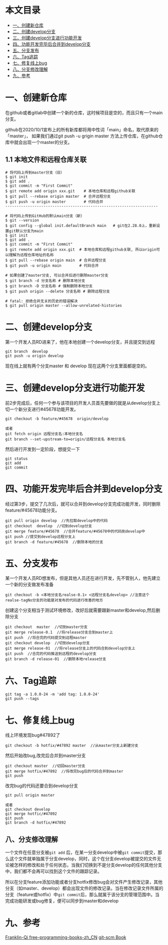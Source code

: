 本文目录
=================

* [一、创建新仓库](#一创建新仓库)
* [二、创建develop分支](#二创建develop分支)
* [三、创建develop分支进行功能开发](#三创建develop分支进行功能开发)
* [四、功能开发完毕后合并到develop分支](#四功能开发完毕后合并到develop分支)
* [五、分支发布](#五分支发布)
* [六、Tag追踪](#六tag追踪)
* [七、修复线上bug](#七修复线上bug)
* [八、分支修改理解](#八分支修改理解)
* [九、参考](#九参考)

# 一、创建新仓库
在github或者gitlab中创建一个新的仓库，这时候项目是空的，而且只有一个main分支。

github在2020/10/1宣布上的所有新库都将用中性词「main」命名，取代原来的「master」，
如果我们通过git push -u grigin master 方法上传仓库，在github仓库中就会出现一个master的分支。

## 1.1 本地文件和远程仓库关联
```
# 将代码上传到master分支（旧）
$ git init
$ git add .
$ git commit -m "First Commit"
$ git remote add origin xxx.git    # 本地仓库和远程github关联
$ git pull --rebase origin master  # 合并远程分支
$ git push -u origin master        # 代码合并
--------------------------------------------------------------------

# 将代码上传到GitHub的默认main分支（新）
$ git --version
$ git config --global init.defaultBranch main   # git在2.28.0上，重新设置git默认分支为main
$ git init
$ git add .
$ git commit -m "First Commit"
$ git remote add origin xxx.git  # 本地仓库和远程github关联, 所以origin可以理解为远程仓库地址的名称
$ git pull --rebase origin main  # 合并远程分支
$ git push -u origin main        # 代码合并

# 如果创建了master分支, 可以合并后进行删除master分支
$ git branch -d 分支名称 # 删除本地分支
$ git branch -D 分支名称 # 强制删除本地分支
$ git push origin --delete 分支名称 # 删除远程分支

# fatal: 拒绝合并无关的历史的错误解决
$ git pull origin master --allow-unrelated-histories   
```

# 二、创建develop分支
第一个开发人员RD进来了，他在本地创建一个develop分支，并且提交到远程
```
git branch  develop
git push -u origin develop
```
现在线上就有两个分支master 和 develop 现在这两个分支里面都是空的。

# 三、创建develop分支进行功能开发
前2步完成后，任何一个参与该项目的开发人员首先要做的就是从develop分支上切一个新分支进行#45678功能开发。
```
git checkout -b feature/#45678  origin/develop

或者
git fetch origin 远程分支名:本地分支名
git branch --set-upstream-to=origin/远程分支名 本地分支名
```
然后进行开发到一定阶段，想提交一下
```
git status
git add
git commit
```

# 四、功能开发完毕后合并到develop分支
经过第3步，提交了几次后，就可以合并到develop分支完成功能开发，同时删除feature/#45678功能分支。
```
git pull origin develop  //先拉取develop中的代码
git checkout  develop  //切到develop分支
git merge feature/#45678  //合并feature/#45678中的代码到develop中
git push //提交到develop远程分支上
git branch -d feature/#45678  //删除本地的分支
```

# 五、分支发布
某一个开发人员RD想发布，但是其他人员还在进行开发，先不管别人，他先建立一个新的分支做发布准备
```
git checkout -b <本地分支名realse-0.1> <远程分支名develop> //注意这个realse-tagNo分支的功能是对发布的代码进行改善的地方
```
创建这个分支相当于测试环境修改，改好后就需要跟新master和develop,然后删除分支
```
git checkout  master  //切到master分支
git merge release-0.1  //将release分支合到master上
git push  //将合完的代码提交到远程master
git checkout develop  //切到develop分支
git merge release-01  //将release分支上的代码合到develop分支上
git push  //合完的代码推送到远程的develop分支
git branch -d release-01  //删除本地release分支
```

# 六、Tag追踪
```
git tag -a 1.0.0-24 -m 'add tag: 1.0.0-24'
git push --tags
```

# 七、修复线上bug
线上环境发现bug#47892了
```
git checkout -b hotfix/#47892 master  //从master分支上新建分支
```
然后开始改bug,改完后合并到master分支
```
git checkout master  //切回master分支
git merge hotfix/#47892  //将改完bug后的代码合并到master
git push
```
改完bug的代码还要合到develop分支
```
git pull origin master

或者
git checkout develop
git merge hotfic/#47892
git push
git branch -d hotfix/#47892
```

## 八、分支修改理解
一个文件在任意分支被`git add` 后，在某一分支develop中被`git commit`提交，那么这个文件就单独属于分支develop，同时，这个在分支develop被提交的文件无论被怎样的修改和处于任何状态，当我们切换到不是分支develop的任何其他分支中，我们都不会再可以找到这个文件的跟踪记录。

所以在分支feature添加功能或者分支hotfix修改bug会对文件产生修改记录，其他分支（如master、develop）都会出现文件的修改记录。当在修改记录文件所属的分支（feature或hotfix）中`git commit`后，那么就属于该分支的管理范围中。当完成功能研发或bug修复，便可以同步到master和develop

# 九、参考
[Franklin-Qi free-programming-books-zh_CN](https://github.com/Franklin-Qi/free-programming-books-zh_CN)
[git-scm Book](http://git-scm.com/book)


